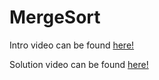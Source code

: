 # MergeSort

Intro video can be found [here!](https://youtu.be/a2wij0F2dxw)

Solution video can be found [here!](https://youtu.be/M6Rd9Axs9AU)
